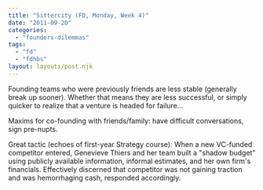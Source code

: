 ```yaml
---
title: "Sittercity (FD, Monday, Week 4)"
date: "2011-09-20"
categories: 
  - "founders-dilemmas"
tags: 
  - "fd"
  - "fdhbs"
layout: layouts/post.njk
---
```


Founding teams who were previously friends are less stable (generally break up sooner). Whether that means they are less successful, or simply quicker to realize that a venture is headed for failure...

Maxims for co-founding with friends/family: have difficult conversations, sign pre-nupts.

Great tactic (echoes of first-year Strategy course): When a new VC-funded competitor entered, Genevieve Thiers and her team built a "shadow budget" using publicly available information, informal estimates, and her own firm's financials. Effectively discerned that competitor was not gaining traction and was hemorrhaging cash, responded accordingly.
